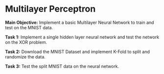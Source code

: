 # Multilayer Perceptron
**Main Objective:** Implement a basic Multilayer Neural Network to train and test on the MNIST data.

**Task 1:**
Implement a single hidden layer neural network and test the network on the XOR problem.

**Task 2:**
Download the MNIST Dataset and implement K-Fold to split and randomize the data.

**Task 3:**
Test the split MNIST data on the neural network.
